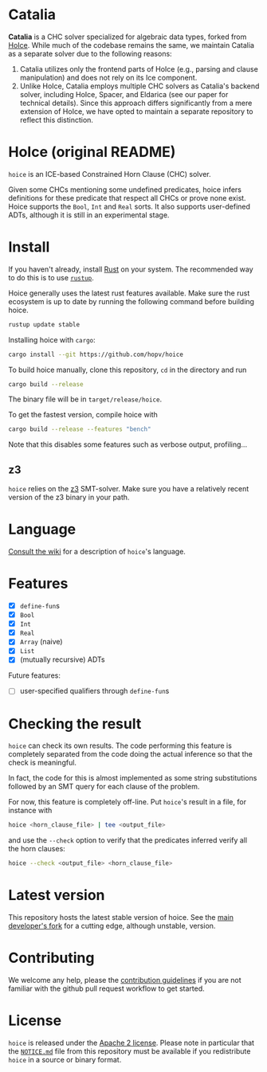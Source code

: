 # Catalia

**Catalia** is a CHC solver specialized for algebraic data types, forked from [HoIce](https://github.com/hopv/hoice). While much of the codebase remains the same, we maintain Catalia as a separate solver due to the following reasons:

1. Catalia utilizes only the frontend parts of HoIce (e.g., parsing and clause manipulation) and does not rely on its Ice component.
2. Unlike HoIce, Catalia employs multiple CHC solvers as Catalia's backend solver, including HoIce, Spacer, and Eldarica (see our paper for technical details). Since this approach differs significantly from a mere extension of HoIce, we have opted to maintain a separate repository to reflect this distinction.


# HoIce (original README)

`hoice` is an ICE-based Constrained Horn Clause (CHC) solver.

Given some CHCs mentioning some undefined predicates, hoice infers definitions for these predicate
that respect all CHCs or prove none exist. Hoice supports the `Bool`, `Int` and `Real` sorts. It
also supports user-defined ADTs, although it is still in an experimental stage.

# Install

If you haven't already, install [Rust](https://www.rust-lang.org) on your system. The recommended way to do this is to use [`rustup`](https://www.rustup.rs/).

Hoice generally uses the latest rust features available. Make sure the rust ecosystem is up to date by running the following command before building hoice.

```bash
rustup update stable
```

Installing hoice with `cargo`:

```bash
cargo install --git https://github.com/hopv/hoice
```

To build hoice manually, clone this repository, `cd` in the directory and run

```bash
cargo build --release
```
The binary file will be in `target/release/hoice`.

To get the fastest version, compile hoice with

```bash
cargo build --release --features "bench"
```

Note that this disables some features such as verbose output, profiling...


## z3

`hoice` relies on the [z3](https://github.com/Z3Prover/z3) SMT-solver. Make sure you have a relatively recent version of the z3 binary in your path.


# Language

[Consult the wiki](https://github.com/hopv/hoice/wiki/Language) for a description of `hoice`'s language.


# Features

- [x] `define-fun`s
- [x] `Bool`
- [x] `Int`
- [x] `Real`
- [x] `Array` (naive)
- [x] `List`
- [x] (mutually recursive) ADTs

Future features:

- [ ] user-specified qualifiers through `define-fun`s


# Checking the result

`hoice` can check its own results. The code performing this feature is completely separated from the code doing the actual inference so that the check is meaningful.

In fact, the code for this is almost implemented as some string substitutions followed by an SMT query for each clause of the problem.

For now, this feature is completely off-line. Put `hoice`'s result in a file, for instance with

```bash
hoice <horn_clause_file> | tee <output_file>
```

and use the `--check` option to verify that the predicates inferred verify all the horn clauses:

```bash
hoice --check <output_file> <horn_clause_file>
```


# Latest version

This repository hosts the latest stable version of hoice. See the [main
developer's fork][main dev fork] for a cutting edge, although unstable,
version.


# Contributing

We welcome any help, please the [contribution guidelines](https://github.com/hopv/hoice/wiki/Contributing) if you are not familiar with the github pull request workflow to get started.


# License

`hoice` is released under the [Apache 2 license](./LICENSE.md). Please note in particular that the [`NOTICE.md`](./NOTICE.md) file from this repository must be available if you redistribute `hoice` in a source or binary format.

[benchs]: https://github.com/hopv/benchmarks/tree/master/clauses (hopv benchmarks)
[main dev fork]: https://github.com/AdrienChampion/hoice (AdrienChampion's fork of hoice on github)
